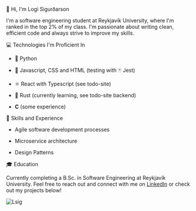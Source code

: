 <!---
lsig/lsig is a ✨ special ✨ repository because its `README.md` (this file) appears on your GitHub profile.
You can click the Preview link to take a look at your changes.
--->

🚀 Hi, I'm Logi Sigurðarson

I'm a software engineering student at Reykjavík University, where I'm ranked in the top 2% of my class. I'm passionate about writing clean, efficient code and always strive to improve my skills.

:computer: Technologies I'm Proficient In

* 🐍 Python

* 🔮 Javascript, CSS and HTML (testing with 🃏 Jest)

* ⚛️ React with Typescript (see todo-site)

* 🦀 Rust (currently learning, see todo-site backend)

* **C** (some experience)

:toolbox: Skills and Experience

* Agile software development processes

* Microservice architecture

* Design Patterns

:mortar_board: Education

Currently completing a B.Sc. in Software Engineering at Reykjavík University. 
Feel free to reach out and connect with me on [LinkedIn](https://www.linkedin.com/in/logi-sigur%C3%B0arson-a32705243/) or check out my projects below!

![Lsig](https://github-readme-stats.vercel.app/api?username=lsig)
